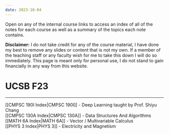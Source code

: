 ```yaml
---
date: 2023-10-04
---
```

Open on any of the internal course links to access an index of all of the notes for each course as well as a summary of the topics each note contains.

**Disclaimer:** I do not take credit for any of the course material, I have done my best to remove any slides or content that is not my own. If a member of the teaching staff or any faculty wish for me to take this down I will do so immediately. This page is meant only for personal use, I do not stand to gain financially in any way from this website.
# UCSB F23
---

[[CMPSC 190I Index|CMPSC 190I]] - Deep Learning taught by Prof. Shiyu Chang\
[[CMPSC 130A Index|CMPSC 130A]] - Data Structures And Algorithms \
[[MATH 6A Index|MATH 6A]] - Vector / Multivariable Calculus \
[[PHYS 3 Index|PHYS 3]] - Electricity and Magnetism